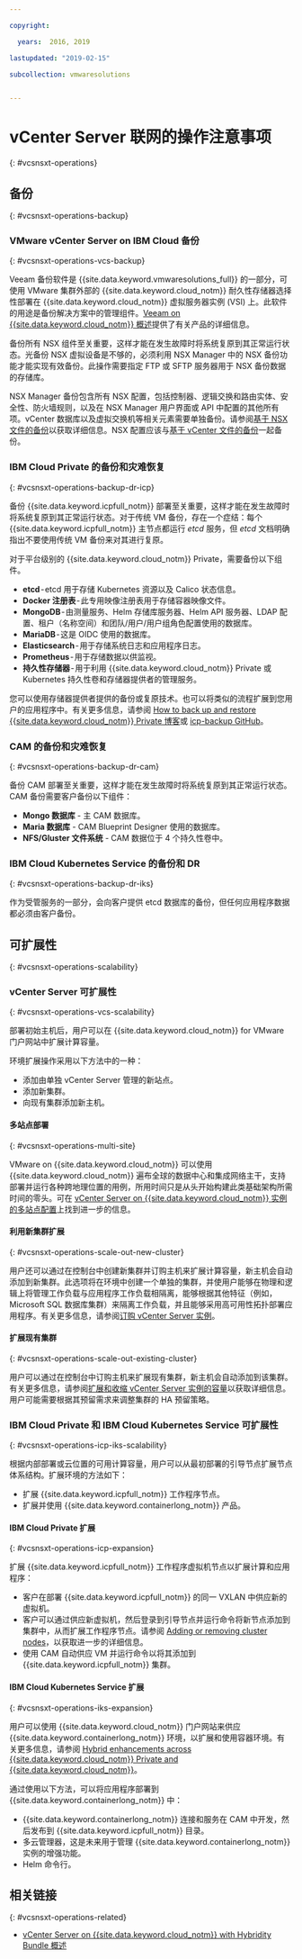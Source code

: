 ```yaml
---

copyright:

  years:  2016, 2019

lastupdated: "2019-02-15"

subcollection: vmwaresolutions


---
```


# vCenter Server 联网的操作注意事项
{: #vcsnsxt-operations}

## 备份
{: #vcsnsxt-operations-backup}

### VMware vCenter Server on IBM Cloud 备份
{: #vcsnsxt-operations-vcs-backup}

Veeam 备份软件是 {{site.data.keyword.vmwaresolutions_full}} 的一部分，可使用 VMware 集群外部的 {{site.data.keyword.cloud_notm}} 耐久性存储器选择性部署在 {{site.data.keyword.cloud_notm}} 虚拟服务器实例 (VSI) 上。此软件的用途是备份解决方案中的管理组件。[Veeam on {{site.data.keyword.cloud_notm}} 概述](/docs/services/vmwaresolutions/services?topic=vmware-solutions-veeam_considerations)提供了有关产品的详细信息。

备份所有 NSX 组件至关重要，这样才能在发生故障时将系统复原到其正常运行状态。光备份 NSX 虚拟设备是不够的，必须利用 NSX Manager 中的 NSX 备份功能才能实现有效备份。此操作需要指定 FTP 或 SFTP 服务器用于 NSX 备份数据的存储库。

NSX Manager 备份包含所有 NSX 配置，包括控制器、逻辑交换和路由实体、安全性、防火墙规则，以及在 NSX Manager 用户界面或 API 中配置的其他所有项。vCenter 数据库以及虚拟交换机等相关元素需要单独备份。请参阅[基于 NSX 文件的备份](/docs/services/vmwaresolutions/archiref/solution?topic=vmware-solutions-solution_backingup#nsx-file-based-backup)以获取详细信息。NSX 配置应该与[基于 vCenter 文件的备份](/docs/services/vmwaresolutions/archiref/solution?topic=vmware-solutions-solution_backingup#vcenter-file-based-backup)一起备份。

### IBM Cloud Private 的备份和灾难恢复
{: #vcsnsxt-operations-backup-dr-icp}

备份 {{site.data.keyword.icpfull_notm}} 部署至关重要，这样才能在发生故障时将系统复原到其正常运行状态。对于传统 VM 备份，存在一个症结：每个 {{site.data.keyword.icpfull_notm}} 主节点都运行 *etcd* 服务，但 *etcd* 文档明确指出不要使用传统 VM 备份来对其进行复原。

对于平台级别的 {{site.data.keyword.cloud_notm}} Private，需要备份以下组件。
- **etcd** - etcd 用于存储 Kubernetes 资源以及 Calico 状态信息。
- **Docker 注册表** - 此专用映像注册表用于存储容器映像文件。
- **MongoDB** - 由测量服务、Helm 存储库服务器、Helm API 服务器、LDAP 配置、租户（名称空间）和团队/用户/用户组角色配置使用的数据库。
- **MariaDB** - 这是 OIDC 使用的数据库。
-	**Elasticsearch** - 用于存储系统日志和应用程序日志。
-	**Prometheus** - 用于存储数据以供监视。
-	**持久性存储器** - 用于利用 {{site.data.keyword.cloud_notm}} Private 或 Kubernetes 持久性卷和存储器提供者的管理服务。

您可以使用存储器提供者提供的备份或复原技术。也可以将类似的流程扩展到您用户的应用程序中。有关更多信息，请参阅 [How to back up and restore {{site.data.keyword.cloud_notm}} Private 博客](https://medium.com/ibm-cloud/how-to-backup-and-restore-ibm-cloud-private-part-1-b6300dc1d7d8)或 [icp-backup GitHub](https://github.com/ibm-cloud-architecture/icp-backup/)。

### CAM 的备份和灾难恢复
{: #vcsnsxt-operations-backup-dr-cam}

备份 CAM 部署至关重要，这样才能在发生故障时将系统复原到其正常运行状态。CAM 备份需要客户备份以下组件：
-	**Mongo 数据库** - 主 CAM 数据库。
-	**Maria 数据库** - CAM Blueprint Designer 使用的数据库。
-	**NFS/Gluster 文件系统** - CAM 数据位于 4 个持久性卷中。

### IBM Cloud Kubernetes Service 的备份和 DR
{: #vcsnsxt-operations-backup-dr-iks}

作为受管服务的一部分，会向客户提供 etcd 数据库的备份，但任何应用程序数据都必须由客户备份。

## 可扩展性
{: #vcsnsxt-operations-scalability}

### vCenter Server 可扩展性
{: #vcsnsxt-operations-vcs-scalability}

部署初始主机后，用户可以在 {{site.data.keyword.cloud_notm}} for VMware 门户网站中扩展计算容量。

环境扩展操作采用以下方法中的一种：
-	添加由单独 vCenter Server 管理的新站点。
-	添加新集群。
-	向现有集群添加新主机。

#### 多站点部署
{: #vcsnsxt-operations-multi-site}

VMware on {{site.data.keyword.cloud_notm}} 可以使用 {{site.data.keyword.cloud_notm}} 遍布全球的数据中心和集成网络主干，支持部署并运行各种跨地理位置的用例，所用时间只是从头开始构建此类基础架构所需时间的零头。可在 [vCenter Server on {{site.data.keyword.cloud_notm}} 实例的多站点配置](/docs/services/vmwaresolutions/vcenter?topic=vmware-solutions-vc_multisite)上找到进一步的信息。

#### 利用新集群扩展
{: #vcsnsxt-operations-scale-out-new-cluster}

用户还可以通过在控制台中创建新集群并订购主机来扩展计算容量，新主机会自动添加到新集群。此选项将在环境中创建一个单独的集群，并使用户能够在物理和逻辑上将管理工作负载与应用程序工作负载相隔离，能够根据其他特征（例如，Microsoft SQL 数据库集群）来隔离工作负载，并且能够采用高可用性拓扑部署应用程序。有关更多信息，请参阅[订购 vCenter Server 实例](/docs/services/vmwaresolutions/vcenter?topic=vmware-solutions-vc_orderinginstance)。

#### 扩展现有集群
{: #vcsnsxt-operations-scale-out-existing-cluster}

用户可以通过在控制台中订购主机来扩展现有集群，新主机会自动添加到该集群。有关更多信息，请参阅[扩展和收缩 vCenter Server 实例的容量](/docs/services/vmwaresolutions/vcenter?topic=vmware-solutions-vc_addingremovingservers)以获取详细信息。用户可能需要根据其预留需求来调整集群的 HA 预留策略。

### IBM Cloud Private 和 IBM Cloud Kubernetes Service 可扩展性
{: #vcsnsxt-operations-icp-iks-scalability}

根据内部部署或云位置的可用计算容量，用户可以从最初部署的引导节点扩展节点体系结构。扩展环境的方法如下：
-	扩展 {{site.data.keyword.icpfull_notm}} 工作程序节点。
-	扩展并使用 {{site.data.keyword.containerlong_notm}} 产品。

#### IBM Cloud Private 扩展
{: #vcsnsxt-operations-icp-expansion}

扩展 {{site.data.keyword.icpfull_notm}} 工作程序虚拟机节点以扩展计算和应用程序：
- 客户在部署 {{site.data.keyword.icpfull_notm}} 的同一 VXLAN 中供应新的虚拟机。
- 客户可以通过供应新虚拟机，然后登录到引导节点并运行命令将新节点添加到集群中，从而扩展工作程序节点。请参阅 [Adding or removing cluster nodes](https://www.ibm.com/support/knowledgecenter/en/SSBS6K_2.1.0.3/installing/modify_cluster.html)，以获取进一步的详细信息。
- 使用 CAM 自动供应 VM 并运行命令以将其添加到 {{site.data.keyword.icpfull_notm}} 集群。

#### IBM Cloud Kubernetes Service 扩展
{: #vcsnsxt-operations-iks-expansion}

用户可以使用 {{site.data.keyword.cloud_notm}} 门户网站来供应 {{site.data.keyword.containerlong_notm}} 环境，以扩展和使用容器环境。有关更多信息，请参阅 [Hybrid enhancements across {{site.data.keyword.cloud_notm}} Private and {{site.data.keyword.cloud_notm}}](https://www.ibm.com/developerworks/community/blogs/5092bd93-e659-4f89-8de2-a7ac980487f0/entry/Hybrid_Enhancements_Across_IBM_Cloud_Private_and_IBM_Public_Cloud?lang=en_us)。

通过使用以下方法，可以将应用程序部署到 {{site.data.keyword.containerlong_notm}} 中：
-	{{site.data.keyword.containerlong_notm}} 连接和服务在 CAM 中开发，然后发布到 {{site.data.keyword.icpfull_notm}} 目录。
-	多云管理器，这是未来用于管理 {{site.data.keyword.containerlong_notm}} 实例的增强功能。
-	Helm 命令行。

## 相关链接
{: #vcsnsxt-operations-related}

* [vCenter Server on {{site.data.keyword.cloud_notm}} with Hybridity Bundle 概述](/docs/services/vmwaresolutions/archiref/vcs?topic=vmware-solutions-vcs-hybridity-intro)
